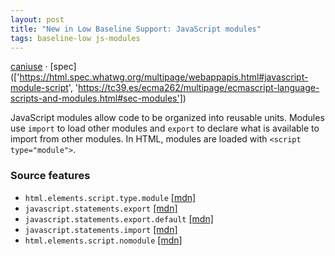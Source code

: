 ```yaml
---
layout: post
title: "New in Low Baseline Support: JavaScript modules"
tags: baseline-low js-modules
---
```


[caniuse](https://caniuse.com/?search=js-modules) · [spec](['https://html.spec.whatwg.org/multipage/webappapis.html#javascript-module-script', 'https://tc39.es/ecma262/multipage/ecmascript-language-scripts-and-modules.html#sec-modules'])

JavaScript modules allow code to be organized into reusable units. Modules use `import` to load other modules and `export` to declare what is available to import from other modules. In HTML, modules are loaded with `<script type="module">`.

### Source features

- ``html.elements.script.type.module`` [[mdn]](https://developer.mozilla.org/en-US/search?q=html.elements.script.type.module)
- ``javascript.statements.export`` [[mdn]](https://developer.mozilla.org/en-US/search?q=javascript.statements.export)
- ``javascript.statements.export.default`` [[mdn]](https://developer.mozilla.org/en-US/search?q=javascript.statements.export.default)
- ``javascript.statements.import`` [[mdn]](https://developer.mozilla.org/en-US/search?q=javascript.statements.import)
- ``html.elements.script.nomodule`` [[mdn]](https://developer.mozilla.org/en-US/search?q=html.elements.script.nomodule)
